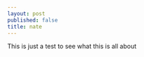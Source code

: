 ```yaml
---
layout: post
published: false
title: nate
---
```

This is just a test to see what this is all about
